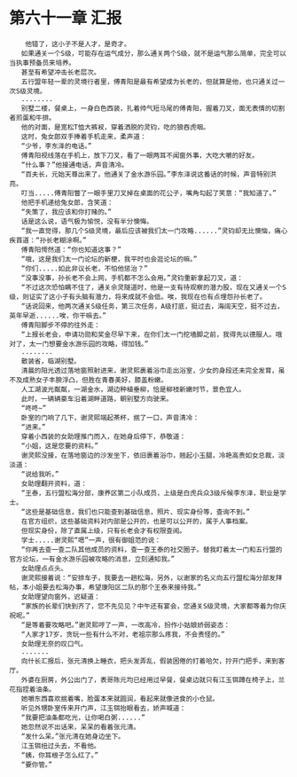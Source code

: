 # 第六十一章 汇报
        他错了，这小子不是人才，是奇才。
       如果通关一个S级，可能存在运气成分，那么通关两个S级，就不是运气那么简单，完全可以当执事预备员来培养。
       甚至有希望冲击长老层次。
       五行盟年轻一辈的灵境行者里，傅青阳是最有希望成为长老的，但就算是他，也只通关过一次S级灵境。
       ........
       别墅二楼，餐桌上，一身白色西装，扎着帅气短马尾的傅青阳，握着刀叉，面无表情的切割者煎蛋和牛排。
       他的对面，是宽松T恤大裤衩，穿着洒脱的灵钧，吃的狼吞虎咽。
       这时，兔女郎双手捧着手机走来，柔声道：
       “少爷，李东泽的电话。”
       傅青阳视线落在手机上，放下刀叉，看了一眼两耳不闻窗外事，大吃大嚼的好友。
       “什么事？”他接通电话，声音清冷。
       “百夫长，元始天尊出来了，他通关了金水游乐园。”李东泽说这番话的时候，声音特别洪亮。
       叮当.....傅青阳瞥了一眼手里刀叉掉在桌面的花公子，嘴角勾起了笑意：“我知道了。”
       他把手机递给兔女郎，含笑道：
       “失策了，我应该和你打赌的。”
       话是这么说，语气极为愉悦，没有半分懊悔。
       “我一直觉得，那几个S级灵境，最后应该被我们太一门攻略......”灵钧却无比懊恼，痛心疾首道：“孙长老糊涂啊。”
       傅青阳愕然道：“你也知道这事？”
       “哦，这是我们太一门论坛的新梗，我平时也会逛论坛的嘛。”
       “你们.....如此非议长老，不怕他惩治？”
       “没事没事，孙长老不会上网，手机都不怎么会用。”灵钧重新拿起刀叉，道：
       “不过这次恐怕瞒不住了，通关佘灵隧道时，他是一支有待观察的潜力股，现在又通关一个S级，则证实了这小子有头脑有潜力，将来成就不会低。唉，我现在也有点埋怨孙长老了。
       “话说回来，他两次通关S级任务，第三次任务，A级打底，挺过去，海阔天空，挺不过去，英年早逝......唉，你干嘛去。”
       傅青阳脚步不停的往外走：
       “上报长老会，申请功勋和奖金尽早下来，在你们太一门挖墙脚之前，我得先以德服人。哦对了，太一门想要金水游乐园的攻略，得加钱。”
       ........
       散装省，临湖别墅。
       清晨的阳光透过落地窗照射进来，谢灵熙裹着浴巾走出浴室，少女的身段还未完全发育，虽不及成熟女子丰腴浮凸，但胜在青春美好，膝盖粉嫩。
       人工湖波光粼粼，一湖金水，湖边种植垂柳，恰是柳枝新嫩时节，景色宜人。
       此时，一辆辆豪车沿着湖畔道路，朝别墅方向驶来。
       “咚咚~”
       卧室的门响了几下，谢灵熙端起茶杯，抿了一口，声音清冷：
       “进来。”
       穿着小西装的女助理推门而入，在她身后停下，恭敬道：
       “小姐，这是您要的资料。”
       谢灵熙没接，在落地窗边的沙发坐下，依旧裹着浴巾，翘起小玉腿，冷艳高贵如女总裁，淡淡道：
       “说给我听。”
       女助理翻开资料，道：
       “王泰，五行盟松海分部，康养区第二小队成员，上级是白虎兵众3级斥候李东泽，职业是学士。
       “这些是基础信息，我们也只能查到基础信息，照片、现实身份等，查询不到。”
       在官方组织，这些基础资料对内部是公开的，也是可以公开的，属于人事档案。
       但现实身份，除了直属上级，只有长老会才有权限查阅。
       学士.....谢灵熙“嗯”一声，很有御姐范的说：
       “你再去查一查二队其他成员的资料，查一查王泰的社交圈子。替我盯着太一门和五行盟的官方论坛，一有金水游乐园被攻略的消息，立刻通知我。”
       女助理点点头。
       谢灵熙接着说：“安排车子，我要去一趟松海，另外，以谢家的名义向五行盟松海分部发拜帖，本小姐要去松海办事，希望康阳区二队的那个王泰来接待我。”
       女助理望向窗外，迟疑道：
       “家族的长辈们快到齐了，您不先见见？中午还有宴会，您通关S级灵境，大家都等着为你庆祝呢。”
       “是等着要攻略吧。”谢灵熙哼了一声，一改高冷，扮作小姑娘娇弱姿态：
       “人家才17岁，贪玩一些有什么不对，老祖宗那么疼我，不会责怪的。”
       女助理无奈的叹口气。
       .......
       向什长汇报后，张元清换上睡衣，把头发弄乱，假装困倦的打着哈欠，拧开门把手，来到客厅。
       外婆在厨房，外公出门了，表哥陈元均已经用过早餐，餐桌边就只有江玉铒蹲在椅子上，兰花指捏着油条。
       她嚼东西喜欢抿着嘴，脸蛋本来就圆润，看起来就像进食的小仓鼠。
       听见外甥卧室传来开门声，江玉铒抬眼看去，娇声喊道：
       “我要把油条都吃光，让你喝白粥......”
       她忽然说不出话来，呆呆的看着张元清。
       “发什么呆。”张元清在她身边坐下。
       江玉铒扭过头去，不看他。
       “姨，你耳根子怎么红了。”
       “要你管。”